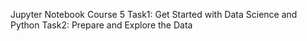 Jupyter Notebook Course 5
Task1: Get Started with Data Science and Python
Task2: Prepare and Explore the Data

